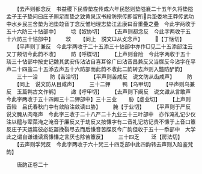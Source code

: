 <!-- { "loadSidebar": true } -->
　　【去声则都念反　书益稷下民昏垫左传成六年民愁则垫隘襄二十五年久将垫隘孟子王子垫问曰庄子厠足而垫之致黄泉汉书段防宗传即留所兵垫娄地王莽传武功中水乡民三舍垫为池垫竝音丁念反惟地理志垫江孟康曰音重疉之疉　今此字两收于五十六防三十怗部中】
　　埝【奴协切】
　　【去声则都念反　今此字两收于五十六防三十怗部中】
　　敜
　　【同上　説文□从攴念声】
　　【丁惬切】
　　【平声则丁兼反　今此字两收于二十五添三十怗部中亦作□见二十五添部注云又丁颊切今此韵不收】
　　防【呼牒切】
　　【上声则音险　今此字两收于五十琰三十怗部中按史记魏其武安传沾沾自喜耳徐广曰沾音昌兼反又当牒反今沾字在平声二十四盐二十五添去声五十六防部而此韵不收此二韵转去声则入豓防酽韵】
　　三十一洽
　　防【苦洽切】
　　【平声则苦咸反　说文防从齿咸声】
　　防
　　【同上　说文防从目咸声】
　　三十二狎
　　鸭【乌甲切】
　　【平声则乌兼反　玉篇鸭古文作鹌】
　　譀【呼甲切】
　　【去声则下阚反　说文譀从言敢声　今此字两收于五十四阚三十二狎部中】三十三业
　　胁【虚业切】
　　【上声则音险　吕氏春秋门中有敛陷注敛读曰胁】
　　腌【于业切】
　　【平声则于严反　说文腌从肉奄声　今此字三收于二十八严二十九业三十三叶部中　亦作淹礼记少仪注以醯与荤菜淹之淹音于廉反又于劫反又按慊字有二音礼记坊记贵不慊于上音口簟反庄子天运篇彼必龁齧挽裂尽去而后慊音苦牒反今广韵但收于五十一忝部中　大学此之谓自谦谦读爲慊慊之言厌也除苦簟反】
　　三十四乏
　　泛【房法切】
　　【去声则孚梵反　今此字两收于六十梵三十四乏部中此四韵转去声则入陷鉴梵韵】















　　唐韵正卷二十
